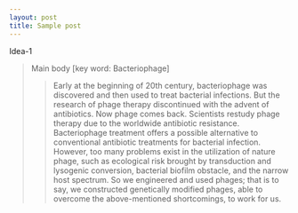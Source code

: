 ```yaml
---
layout: post
title: Sample post
---
```


Idea-1 
>Main body  [key word: Bacteriophage]
>>Early at the beginning of 20th century, bacteriophage was discovered and then used to treat bacterial infections. But the research of phage therapy discontinued with the advent of antibiotics. Now phage comes back. Scientists restudy phage therapy due to the worldwide antibiotic resistance. Bacteriophage treatment offers a possible alternative to conventional antibiotic treatments for bacterial infection. However, too many problems exist in the utilization of nature phage, such as ecological risk brought by transduction and lysogenic conversion, bacterial biofilm obstacle, and the narrow host spectrum. So we engineered and used phages; that is to say, we constructed genetically modified phages, able to overcome the above-mentioned shortcomings, to work for us.
